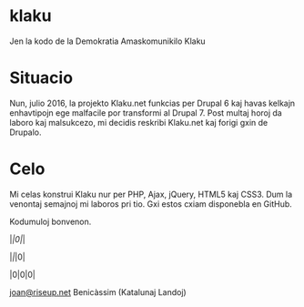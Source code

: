 # klaku
Jen la kodo de la Demokratia Amaskomunikilo Klaku

# Situacio

Nun, julio 2016, la projekto Klaku.net funkcias per Drupal 6 kaj havas kelkajn enhavtipojn ege malfacile por transformi al Drupal 7. Post multaj horoj da laboro kaj malsukcezo, mi decidis reskribi Klaku.net kaj forigi gxin de Drupalo.

# Celo

Mi celas konstrui Klaku nur per PHP, Ajax, jQuery, HTML5 kaj CSS3. Dum la venontaj semajnoj mi laboros pri tio. Gxi estos cxiam disponebla en GitHub.

Kodumuloj bonvenon.

|_|0|_|

|_|_|0|

|0|0|0|


joan@riseup.net
Benicàssim (Katalunaj Landoj)
